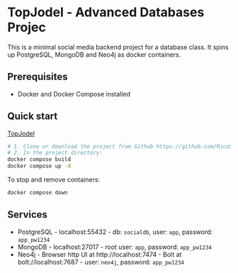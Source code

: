 # TopJodel - Advanced Databases Projec

This is a minimal social media backend project for a database class. It spins up PostgreSQL, MongoDB and Neo4j as docker containers.

## Prerequisites

- Docker and Docker Compose installed

## Quick start
[TopJodel](https://github.com/RicoStaedeli/TopJodel)
```bash
# 1. Clone or download the project from Github https://github.com/RicoStaedeli/TopJodel --> Unzip the project if need
# 2. In the project directory:
docker compose build
docker compose up -d
```

To stop and remove containers:
```bash
docker compose down
```

## Services

- PostgreSQL - localhost:55432 - db: `socialdb`, user: `app`, password: `app_pw1234`
- MongoDB - localhost:27017 - root user: `app`, password: `app_pw1234`
- Neo4j - Browser http UI at http://localhost:7474 - Bolt at bolt://localhost:7687 - user: `neo4j`, password: `app_pw1234`

